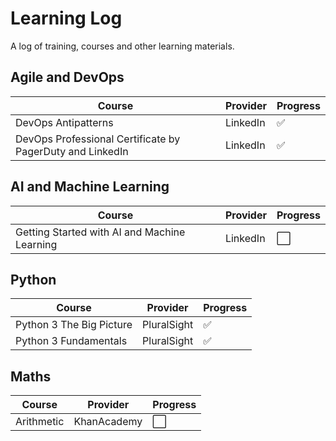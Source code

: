 # Learning Log
A log of training, courses and other learning materials.

## Agile and DevOps
| Course | Provider | Progress |
| ----- | ----- | ----- |
| DevOps Antipatterns | LinkedIn | ✅ |
| DevOps Professional Certificate by PagerDuty and LinkedIn | LinkedIn | ✅ |

## AI and Machine Learning
| Course | Provider | Progress |
| ----- | ----- | ----- |
| Getting Started with AI and Machine Learning | LinkedIn | ⬜ |

## Python 
| Course | Provider | Progress |
| ----- | ----- | ----- |
| Python 3 The Big Picture  | PluralSight | ✅ |
| Python 3 Fundamentals  | PluralSight | ✅ |

## Maths ##
| Course | Provider | Progress |
| ----- | ----- | ----- |
| Arithmetic | KhanAcademy | ⬜ |
